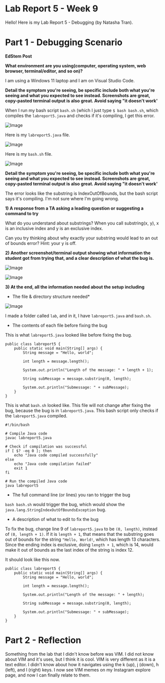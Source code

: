 # Lab Report 5 - Week 9


Hello! Here is my Lab Report 5 - Debugging (by Natasha Tran).


# Part 1 - Debugging Scenario

**EdStem Post**

**What environment are you using(computer, operating system, web browser, terminal/editor, and so on)?**

I am using a Windows 11 laptop and I am on Visual Studio Code.

**Detail the symptom you're seeing, be specific include both what you're seeing and what you expected to see instead. Screenshots are great, copy-pasted terminal output is also
great. Avoid saying "it doesn't work'**

When I run my bash script `bash.sh` (which I just type `$ bash bash.sh`, which compiles the `labreport5.java` and checks if it's compiling, I get this error.

![Image](error.png)

Here is my `labreport5.java` file.

![Image](labreport5.png)

Here is my `bash.sh` file.

![Image](bash.sh.png)

**Detail the symptom you're seeing, be specific include both what you're seeing and what you expected to see instead. Screenshots are great, copy-pasted terminal output is also
great. Avoid saying "it doesn't work'**

The error looks like the substring is IndexOutOfBounds, but the bash script says it's compiling. I'm not sure where I'm going wrong.

**1) A response from a TA asking a leading question or suggesting a command to try**

What do you understand about substrings? When you call substring(x, y), x is an inclusive index and y is an exclusive index.

Can you try thinking about why exactly your substring would lead to an out of bounds error? Hint: your y is off.

**2) Another screenshot/terminal output showing what information the student got from trying that, and a clear description of what the bug is.**

![Image](fixedcode.png)
 
![Image](fixederror.png)

**3) At the end, all the information needed about the setup including**

* The file & directory structure needed*


![Image](files.png)

I made a folder called `lab`, and in it, I have `labreport5.java` and `bash.sh`.

* The contents of each file before fixing the bug

This is what `labreport5.java` looked like before fixing the bug.

```
public class labreport5 {
    public static void main(String[] args) {
        String message = "Hello, world";
        
        int length = message.length();
        
        System.out.println("Length of the message: " + length + 1);
        
        String subMessage = message.substring(0, length);
        
        System.out.println("Submessage: " + subMessage);
    }
}
```

This is what `bash.sh` looked like. This file will not change after fixing the bug, because the bug is in `labreport5.java`. This bash script only checks if the `labreport5.java` compiled.

```
#!/bin/bash

# Compile Java code
javac labreport5.java

# Check if compilation was successful
if [ $? -eq 0 ]; then
    echo "Java code compiled successfully"
else
    echo "Java code compilation failed"
    exit 1
fi

# Run the compiled Java code
java labreport5
```

* The full command line (or lines) you ran to trigger the bug

`bash bash.sh` would trigger the bug, which would show the `java.lang.StringIndexOutOfBoundsException` bug.

* A description of what to edit to fix the bug

To fix the bug, change line 9 of `labreport5.java` to be `(0, length)`, instead of `(0, length + 1)`. If it is `length + 1`, that means that the substring goes out of bounds for the string `"Hello, World!`, which has length 13 characters. Since the ending index is exclusive, doing `length + 1`, which is 14, would make it out of bounds as the last index of the string is index 12. 

It should look like this now.

```
public class labreport5 {
    public static void main(String[] args) {
        String message = "Hello, world";
        
        int length = message.length();
        
        System.out.println("Length of the message: " + length);
        
        String subMessage = message.substring(0, length);
        
        System.out.println("Submessage: " + subMessage);
    }
}
```

# Part 2 - Reflection

Something from the lab that I didn't know before was VIM. I did not know about VIM and it's uses, but I think it is cool. VIM is very different as it is a text editor. I didn't know about how it navigates using the k (up), j (down), h (left), and l (right) keys. I now see VIM memes on my Instagram explore page, and now I can finally relate to them.
